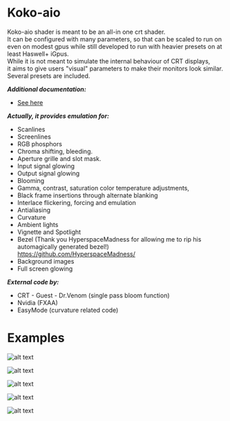 # Koko-aio

Koko-aio shader is meant to be an all-in one crt shader.<br>
It can be configured with many parameters, so that can be
scaled to run on even on modest gpus while still developed to
run with heavier presets on at least Haswell+ iGpus.<br>
While it is not meant to simulate the internal behaviour of CRT displays,<br>
it aims to give users "visual" parameters to make their monitors look similar.<br>
Several presets are included.<br>

***Additional documentation:***
* [See here](docs.md)

***Actually, it provides emulation for:***
* Scanlines
* Screenlines
* RGB phosphors
* Chroma shifting, bleeding.
* Aperture grille and slot mask.
* Input signal glowing
* Output signal glowing
* Blooming
* Gamma, contrast, saturation color temperature adjustments,
* Black frame insertions through alternate blanking
* Interlace flickering, forcing and emulation
* Antialiasing
* Curvature
* Ambient lights
* Vignette and Spotlight
* Bezel (Thank you HyperspaceMadness for allowing me to rip his automagically generated bezel!)
  https://github.com/HyperspaceMadness/
* Background images
* Full screen glowing

***External code by:***
* CRT - Guest - Dr.Venom (single pass bloom function)
* Nvidia (FXAA)
* EasyMode (curvature related code)
        
# Examples

![alt text](https://github.com/kokoko3k/koko-aio-slang/blob/main/screenshots/screenshots.2.0/ffight.png?raw=true)

![alt text](https://github.com/kokoko3k/koko-aio-slang/blob/main/screenshots/screenshots.2.0/jim.png?raw=true)

![alt text](https://github.com/kokoko3k/koko-aio-slang/blob/main/screenshots/screenshots.2.0/mvc.png?raw=true)

![alt text](https://github.com/kokoko3k/koko-aio-slang/blob/main/screenshots/screenshots.2.0/sonic.png?raw=true)

![alt text](https://github.com/kokoko3k/koko-aio-slang/blob/main/screenshots/screenshots.2.0/spft.png?raw=true)


